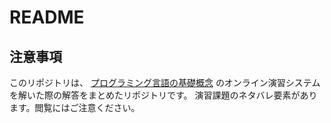 # README
## 注意事項
このリポジトリは、
[プログラミング言語の基礎概念](http://www.fos.kuis.kyoto-u.ac.jp/~igarashi/CoPL/index.cgi)
のオンライン演習システムを解いた際の解答をまとめたリポジトリです。
演習課題のネタバレ要素があります。閲覧にはご注意ください。
